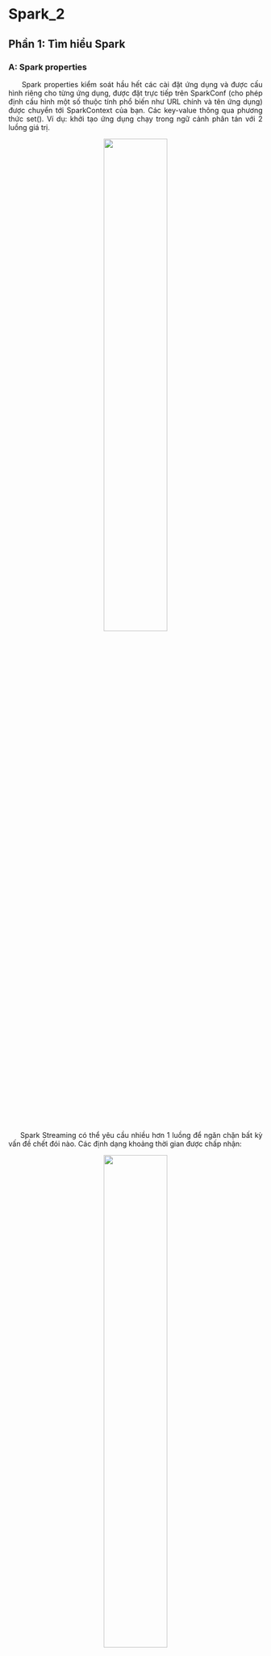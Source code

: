 # Spark_2
## Phần 1: Tìm hiểu Spark
### A: Spark properties
<p align="justify"> &nbsp;&nbsp;&nbsp;&nbsp; Spark properties kiểm soát hầu hết các cài đặt ứng dụng và được cấu hình riêng cho từng ứng dụng, được đặt trực tiếp trên SparkConf (cho phép định cấu hình một số thuộc tính phổ biến như URL chính và tên ứng dụng) được chuyển tới SparkContext của bạn. Các key-value thông qua phương thức set(). 
Ví dụ: khởi tạo ứng dụng chạy trong ngữ cảnh phân tán với 2 luồng giá trị.
<p align="center"> <img src ="https://user-images.githubusercontent.com/77925421/106374874-92ec6e80-63b9-11eb-92eb-405234070018.png" width="50%"/>
<p align="justify"> &nbsp;&nbsp;&nbsp;&nbsp; Spark Streaming có thể yêu cầu nhiều hơn 1 luồng để ngăn chặn bất kỳ vấn đề chết đói nào.
Các định dạng khoảng thời gian được chấp nhận:
<p align="center"> <img src ="https://user-images.githubusercontent.com/77925421/106374942-3d649180-63ba-11eb-8d1c-cfe2c04f9906.png" width="50%"/>
<p align="justify"> &nbsp;&nbsp;&nbsp;&nbsp; Các định dạng kích thước được chấp nhận:
<p align="center"> <img src ="https://user-images.githubusercontent.com/77925421/106374971-8a486800-63ba-11eb-919f-ff3ad8e7aa8f.png" width="50%"/>
<p align="justify"> &nbsp;&nbsp;&nbsp;&nbsp; Các số không có đơn vị thông thường sẽ được hiểu là byte.
	Mã hóa cứng các cấu hình nhất dịnh trong Spark. Cụ thể là tạo 1 conf trống trong Spark để chạy ứng dụng với các bản gốc khác nhau hoặc số lượng bộ nhớ khác nhau.
<p align="center"> <img src ="https://user-images.githubusercontent.com/77925421/106374973-8caac200-63ba-11eb-9ffa-2986856fc2a2.png" width="50%"/>
  
<p align="justify"> &nbsp;&nbsp;&nbsp;&nbsp; Cung cấp cấu hình trong thời gian chạy:
<p align="center"> <img src ="https://user-images.githubusercontent.com/77925421/106374974-8f0d1c00-63ba-11eb-8bb2-a157e19bae3f.png" width="50%"/>
<p align="justify"> &nbsp;&nbsp;&nbsp;&nbsp; spark-submit : tải cấu hình động, chấp nhận bất kỳ thuộc tính nào nếu dùng cờ --conf/-c, sử dụng các cờ đặt biệt( dùng ./bin/spark-submit –help để hiện thị tất cả các tùy chọn) cho các lệnh khởi động 
spark--master : hiển thị ở trên
Ví dụ: 
<p align="center"> <img src ="https://user-images.githubusercontent.com/77925421/106374975-903e4900-63ba-11eb-9ec0-ce11ed674ad7.png" width="50%"/>
<p align="justify"> &nbsp;&nbsp;&nbsp;&nbsp; Các thuộc tính đặt trực tiếp trên SparkConf có độ ưu tiên cao nhất sau đó là spark-submit hoặc spark-shell sau đó là spark-defaults.conf. Ở các phiên bản mới thì các tên cũ vẩn được chấp nhận nhưng độ ưu tiên sẽ thấp hơn.
Các thuộc tính của Spark được chia làm 2 loại: 
<p align="justify"> &nbsp;&nbsp;&nbsp;&nbsp; Liên quan đến triển khai như spark.driver.memory, spark.executor.instances
<p align="justify"> &nbsp;&nbsp;&nbsp;&nbsp; Liên quan đến thời gian chạy Spark như spark.task.maxFailures
<p align="justify"> &nbsp;&nbsp;&nbsp;&nbsp; Trường hợp ứng dụng:
<p align="center"> <img src ="https://user-images.githubusercontent.com/77925421/106383525-31e48b00-63f9-11eb-9a45-1767b9cc35ca.png" width="50%"/>
<p align="justify"> &nbsp;&nbsp;&nbsp;&nbsp; Giao diện người dùng: 
<p align="center"> <img src ="https://user-images.githubusercontent.com/77925421/106383555-5a6c8500-63f9-11eb-89e8-146f74ba3f2b.png" width="50%"/>
<p align="justify"> &nbsp;&nbsp;&nbsp;&nbsp; Compression and Serialization: spark.rdd.compress 
<p align="justify"> &nbsp;&nbsp;&nbsp;&nbsp; Có nén các phân vùng tuần tự
<p align="justify"> &nbsp;&nbsp;&nbsp;&nbsp; Ngoài các loại thuộc tính trên Spark còn hỗ trợ nhiều loại thuộc tính khác nhau: môi trường thực thi (Runtime Environment), quản lý bộ nhớ (Memory Management), hành vi thực thi (Execution Behavior), chỉ số thực thi (Executor Metrics), kết nối mạng (Networking), lập lịch (Scheduling), chế độ thực thi rào cản (Barrier Execution Mode), phân bố động (Dynamic Allocation), cấu hình Thread (Thread Configurations), bảo mật (Security)
	
### B: Spark RDD
<p align="justify"> &nbsp;&nbsp;&nbsp;&nbsp; Tập dữ liệu phân tán có khả năng phục hồi (RDD) là một cấu trúc dữ liệu cơ bản của Spark là tập hợp các đối tượng được phân phối bất biến, dữ liệu được chia thành các vùng logic được tính toán trên các nút khác nhau của cụm, chứa các đối tượng của Python, Java, Scala gồm cả các lớp do người dùng định nghĩa. Về hình thức thì RDD là tập hợp các bản ghi được phân vùng và chỉ để đọc được tạo thông qua hoạt động xác đĩnh trên dữ liệu bộ lưu trữ ổn định hoặc các RDD khác. RDD chịu được lỗi có thể hoạt động song song. Có 2 các để tạo RDD: song song và tham chiếu dữ liệu.
<p align="justify"> &nbsp;&nbsp;&nbsp;&nbsp; Spark sử dụng khái niệm RDD để đạt được các hoạt động MapReduce nhanh hơn và hiệu quả hơn.
<p align="justify"> &nbsp;&nbsp;&nbsp;&nbsp; RDD được sinh ra để khắc phục chia sẻ dữ liệu chậm trong MapReduce do sao chép, tuần tự hóa và IO đĩa, hầu hết các ứng dụng Hadoop dành hơn 90% thời gian để thực hiện các thao tác đọc-ghi HDFS. RDD lưu trữ bộ nhớ như một đối tượng trên các công việc và đối tượng có thể chia sẻ giữa các công việc đó. Chia sẻ dữ liệu trong bộ nhớ nhanh hơn mạng và Đĩa từ 10 đến 100 lần.
<p align="justify"> &nbsp;&nbsp;&nbsp;&nbsp; Hoạt động lặp lại trên Spark RDD: lưu trữ các kết quả trung gian trong một bộ nhớ phân tán thay vì Ổ lưu trữ ổn định (Disk) và làm cho hệ thống nhanh hơn.
<p align="center"> <img src ="https://user-images.githubusercontent.com/77925421/106374976-92080c80-63ba-11eb-8362-0951029296ae.png" width="50%"/>
<p align="justify"> &nbsp;&nbsp;&nbsp;&nbsp; Hoạt động tương tác trên Spark RDD: nếu các truy vấn khác nhau được chạy lặp lại trên cùng một tập dữ liệu, thì dữ liệu cụ thể này có thể được lưu trong bộ nhớ để có thời gian thực thi tốt hơn.
<p align="center"> <img src ="https://user-images.githubusercontent.com/77925421/106374977-93393980-63ba-11eb-8b0a-552172ec3246.png" width="50%"/>
<p align="justify"> &nbsp;&nbsp;&nbsp;&nbsp; Các đặc điểm của Spark RDD: tính toán trong bộ nhớ, lazy evaluations, khả năng chịu lỗi, tính bất biến, phân vùng, sự bền bỉ, hoạt động chi tiết thô, vị trí-độ dính
<p align="justify"> &nbsp;&nbsp;&nbsp;&nbsp; RDD trong Apache Spark hỗ trợ 2 hoạt động: Transformation, Actions.
<p align="justify"> &nbsp;&nbsp;&nbsp;&nbsp; Transformation
<p align="justify"> &nbsp;&nbsp;&nbsp;&nbsp; o	Spark RDD Transformations là các hàm sử dụng một RDD làm đầu vào và tạo ra một hoặc nhiều RDD làm đầu ra. Chúng ta không thay đổi RDD đầu vào (vì RDD là bất biến và do đó người ta không thể thay đổi nó), nhưng luôn tạo ra một hoặc nhiều RDD mới bằng cách áp dụng các tính toán mà nó đại diện
<p align="justify"> &nbsp;&nbsp;&nbsp;&nbsp; o	Các phép biến đổi là các hoạt động lười biếng trên RDD trong Apache Spark. Nó tạo ra một hoặc nhiều RDD mới, thực thi khi một Action xảy ra. Do đó, Transformation tạo ra một tập dữ liệu mới từ tập dữ liệu hiện có.
<p align="justify"> &nbsp;&nbsp;&nbsp;&nbsp; o	Một số phép biến đổi nhất định có thể được pipelined, đây là một phương pháp tối ưu hóa mà Spark sử dụng để cải thiện hiệu suất của các phép tính. Có hai loại phép biến hình: phép biến hình hẹp (narrow transformation), phép biến hình rộng(wide transformation).
<p align="justify"> &nbsp;&nbsp;&nbsp;&nbsp; Actions
<p align="justify"> &nbsp;&nbsp;&nbsp;&nbsp; o	Action trong Spark trả về kết quả cuối cùng của các tính toán RDD. Nó kích hoạt thực thi bằng cách sử dụng đồ thị dòng để tải dữ liệu vào RDD ban đầu, thực hiện tất cả các phép biến đổi trung gian và trả về kết quả cuối cùng cho chương trình Driver hoặc ghi nó ra hệ thống tệp. Đồ thị tuyến tính là đồ thị phụ thuộc của tất cả các RDD song song của RDD.
<p align="justify"> &nbsp;&nbsp;&nbsp;&nbsp; o	Các Actions là các hoạt động RDD tạo ra các giá trị không phải RDD. Chúng hiện thực hóa một giá trị trong chương trình Spark. Actions là một trong những cách để gửi kết quả từ người thực thi đến driver. First(), take(), Reduce(), collect(), count() là một số Action trong Spark.
<p align="justify"> &nbsp;&nbsp;&nbsp;&nbsp; o	Sử dụng các phép biến đổi (Transformations), người ta có thể tạo RDD từ biến hiện có. Nhưng khi chúng ta muốn làm việc với tập dữ liệu thực tế, tại thời điểm đó chúng ta sử dụng Action. Khi Hành động xảy ra, nó không tạo ra RDD mới, không giống như sự chuyển đổi. Do đó, Actions là các hoạt động RDD không cung cấp giá trị RDD. Actions lưu trữ giá trị của nó đối với driver hoặc hệ thống lưu trữ bên ngoài. Nó đưa sự lười biếng (lazy) của RDD vào chuyển động
	
### C: Spark DataFrame
<p align="justify"> &nbsp;&nbsp;&nbsp;&nbsp; Spark DataFrame là một tập hợp dữ liệu phân tán được tổ chức thành các cột được đặt tên và cũng được sử dụng để cung cấp các hoạt động như lọc, tính toán tổng hợp, phân nhóm và cũng có thể được sử dụng với Spark SQL. Khung dữ liệu có thể được tạo bằng cách sử dụng các tệp dữ liệu có cấu trúc, cùng với các RDD hiện có, cơ sở dữ liệu bên ngoài và bảng Hive. Về cơ bản, nó được gọi là một lớp trừu tượng được xây dựng trên RDD và cũng được theo sau bởi API tập dữ liệu đã được giới thiệu trong các phiên bản sau của Spark (2.0 +). Hơn nữa, các bộ dữ liệu không được giới thiệu trong Pyspark mà chỉ ở Scala với Spark nhưng đây không phải là trường hợp của Dataframe. Khung dữ liệu phổ biến được gọi là DF là định dạng cột hợp lý giúp làm việc với RDD dễ dàng và thuận tiện hơn, cũng sử dụng các chức năng tương tự như RDD theo cách tương tự. Nếu nói nhiều hơn ở mức độ khái niệm thì nó tương đương với các bảng quan hệ cùng với các tính năng và kỹ thuật tối ưu hóa tốt.
<p align="justify"> &nbsp;&nbsp;&nbsp;&nbsp; Cách tạo DataFrame: có thể được tạo ra bằng cách sử dụng bảng Hive, cơ sở dữ liệu bên ngoài, tệp dữ liệu có cấu trúc hoặc thậm chí trong trường hợp RDD hiện có. Tất cả các cách này đều có thể tạo các cột được đặt tên này được gọi là Dataframe được sử dụng để xử lý Apache Spark . Bằng cách sử dụng các ứng dụng SQLContext hoặc SparkSession có thể được sử dụng để tạo Dataframe.
<p align="justify"> &nbsp;&nbsp;&nbsp;&nbsp; Hoạt động Spark DataFrames: Trong Spark, khung dữ liệu là sự phân phối và thu thập dạng dữ liệu có tổ chức thành các cột được đặt tên tương đương với cơ sở dữ liệu quan hệ hoặc lược đồ hoặc khung dữ liệu bằng ngôn ngữ như R hoặc python nhưng cùng với mức độ tối ưu hóa phong phú hơn được sử dụng. Nó được sử dụng để cung cấp một loại miền cụ thể của ngôn ngữ có thể được sử dụng để thao tác dữ liệu có cấu trúc.
<p align="justify"> &nbsp;&nbsp;&nbsp;&nbsp; DataFrame được phân phối trong tự nhiên, làm cho nó trở thành một cấu trúc dữ liệu có khả năng chịu lỗi và có tính khả dụng cao.
<p align="justify"> &nbsp;&nbsp;&nbsp;&nbsp; Đánh giá lười biếng là một chiến lược đánh giá giữ việc đánh giá một biểu thức cho đến khi giá trị của nó là cần thiết. Nó tránh đánh giá lặp lại. Đánh giá lười biếng trong Spark có nghĩa là quá trình thực thi sẽ không bắt đầu cho đến khi một hành động được kích hoạt. Trong Spark, bức tranh về sự lười biếng xuất hiện khi các phép biến đổi Spark xảy ra
<p align="justify"> &nbsp;&nbsp;&nbsp;&nbsp; DataFrame là bất biến trong tự nhiên. Bởi bất biến, ý tôi là nó là một đối tượng có trạng thái không thể sửa đổi sau khi nó được tạo. Nhưng chúng ta có thể biến đổi các giá trị của nó bằng cách áp dụng một phép biến đổi nhất định, như trong RDD.
<p align="justify"> &nbsp;&nbsp;&nbsp;&nbsp; •	Đọc dữ liệu:
<p align="center"> <img src ="https://user-images.githubusercontent.com/77925421/106374978-9502fd00-63ba-11eb-8012-5913e78152d9.png" width="50%"/>
<p align="justify"> &nbsp;&nbsp;&nbsp;&nbsp; •	Hiển thị dữ liệu:
<p align="center"> <img src ="https://user-images.githubusercontent.com/77925421/106374979-96342a00-63ba-11eb-806f-960705d14111.png" width="50%"/>
<p align="justify"> &nbsp;&nbsp;&nbsp;&nbsp; •	Sử dụng phương thức printSchema:
<p align="center"> <img src ="https://user-images.githubusercontent.com/77925421/106374982-97fded80-63ba-11eb-85ac-5059de32b6f6.png" width="50%"/>
<p align="justify"> &nbsp;&nbsp;&nbsp;&nbsp; •	Sử dụng phương thức select:
<p align="center"> <img src ="https://user-images.githubusercontent.com/77925421/106374984-992f1a80-63ba-11eb-886c-45fc6e8317e4.png" width="50%"/>
<p align="justify"> &nbsp;&nbsp;&nbsp;&nbsp; •	Sử dụng bộ lọc tuổi:
<p align="center"> <img src ="https://user-images.githubusercontent.com/77925421/106374985-9a604780-63ba-11eb-8ad4-6aba2ccdee1f.png" width="50%"/>
<p align="justify"> &nbsp;&nbsp;&nbsp;&nbsp; •	Sử dụng phương pháp groupBy:
<p align="center"> <img src ="https://user-images.githubusercontent.com/77925421/106374986-9c2a0b00-63ba-11eb-9799-f0b7f43dab0a.png" width="50%"/>
<p align="justify"> &nbsp;&nbsp;&nbsp;&nbsp; •	Sử dụng hàm SQL trên SparkSession:
<p align="center"> <img src ="https://user-images.githubusercontent.com/77925421/106374987-9d5b3800-63ba-11eb-8298-27cb3d1ec89a.png" width="50%"/>
<p align="justify"> &nbsp;&nbsp;&nbsp;&nbsp; •	Sử dụng hàm SQL trên một phiên Spark cho chế độ xem tạm thời Toàn cầu:
<p align="center"> <img src ="https://user-images.githubusercontent.com/77925421/106374988-9e8c6500-63ba-11eb-9b5f-745a2dfc097e.png" width="50%"/>
<p align="justify"> &nbsp;&nbsp;&nbsp;&nbsp; Ưu điểm của Spark DataFrame:
<p align="justify"> &nbsp;&nbsp;&nbsp;&nbsp; •	Khung dữ liệu là tập hợp phân tán của Dữ liệu và do đó dữ liệu được tổ chức theo kiểu cột được đặt tên.
<p align="justify"> &nbsp;&nbsp;&nbsp;&nbsp; •	Chúng ít nhiều giống với bảng trong trường hợp cơ sở dữ liệu quan hệ và có một tập hợp tối ưu hóa phong phú.
<p align="justify"> &nbsp;&nbsp;&nbsp;&nbsp; •	Khung dữ liệu được sử dụng để trao quyền cho các truy vấn được viết bằng SQL và cả API khung dữ liệu
<p align="justify"> &nbsp;&nbsp;&nbsp;&nbsp; •	Nó có thể được sử dụng để xử lý cả loại dữ liệu có cấu trúc và không có cấu trúc.
<p align="justify"> &nbsp;&nbsp;&nbsp;&nbsp; •	Việc sử dụng trình tối ưu hóa chất xúc tác giúp tối ưu hóa dễ dàng và hiệu quả.
<p align="justify"> &nbsp;&nbsp;&nbsp;&nbsp; •	Các thư viện hiện diện bằng nhiều ngôn ngữ như Python, Scala, Java và R.
<p align="justify"> &nbsp;&nbsp;&nbsp;&nbsp; •	Điều này được sử dụng để cung cấp khả năng tương thích mạnh mẽ với Hive được sử dụng để chạy các truy vấn Hive không sửa đổi trên kho tổ ong đã có sẵn.
<p align="justify"> &nbsp;&nbsp;&nbsp;&nbsp; •	Nó có thể mở rộng quy mô rất tốt ngay từ một vài kbs trên hệ thống cá nhân đến nhiều petabyte trên các cụm lớn.
<p align="justify"> &nbsp;&nbsp;&nbsp;&nbsp; •	Nó được sử dụng để cung cấp mức độ tích hợp dễ dàng với các công nghệ và khuôn khổ dữ liệu lớn khác.
<p align="justify"> &nbsp;&nbsp;&nbsp;&nbsp; •	Tính trừu tượng mà họ cung cấp cho RDD hiệu quả và giúp xử lý nhanh hơn.
<p align="justify"> &nbsp;&nbsp;&nbsp;&nbsp; Nguồn dữ liệu PySpark: Dữ liệu có thể được tải vào thông qua tệp CSV, JSON, XML hoặc tệp Parquet. Nó cũng có thể được tạo bằng cách sử dụng RDD hiện có và thông qua bất kỳ cơ sở dữ liệu nào khác, như Hive hoặc Cassandra . Nó cũng có thể lấy dữ liệu từ HDFS hoặc hệ thống tệp cục bộ.

## Phần 2: Code minh họa
<p align="justify"> &nbsp;&nbsp;&nbsp;&nbsp; Hàm count() cho biết số phần tử có trong RDD:
<p align="center"> <img src ="https://user-images.githubusercontent.com/77925421/106383803-77558800-63fa-11eb-834d-5c6633323006.png" width="50%"/>
<p align="justify"> &nbsp;&nbsp;&nbsp;&nbsp; Hàm collect() trả về tất cả các phần tử ở trong RDD:
<p align="center"> <img src ="https://user-images.githubusercontent.com/77925421/106383807-7886b500-63fa-11eb-8976-009a66948734.png" width="50%"/>
<p align="justify"> &nbsp;&nbsp;&nbsp;&nbsp; Hàm filler():
<p align="center"> <img src ="https://user-images.githubusercontent.com/77925421/106383808-7a507880-63fa-11eb-90e6-5d10e747262a.png" width="50%"/>
	
## Phần 3: Tài liệu tham khảo
	
&nbsp;&nbsp;&nbsp;&nbsp; 1. https://spark.apache.org/docs/latest/configuration.html

&nbsp;&nbsp;&nbsp;&nbsp; 2. https://www.tutorialspoint.com/apache_spark/apache_spark_rdd.htm

&nbsp;&nbsp;&nbsp;&nbsp; 3. https://www.educba.com/spark-dataframe/#:~:text=%20Advantages%20of%20Spark%20DataFrame%20%201%20The,and%20also%20the%20data%20frame%20API%20More%20
